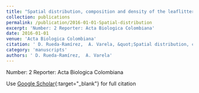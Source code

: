 ```yaml
---
title: "Spatial distribution, composition and density of the leaflitter edaphofauna in forest and coffee plantation (Montenegro, Colombia)"
collection: publications
permalink: /publication/2016-01-01-Spatial-distribution
excerpt: 'Number: 2 Reporter: Acta Biologica Colombiana'
date: 2016-01-01
venue: 'Acta Biologica Colombiana'
citation: ' D. Rueda-Ramírez,  A. Varela, &quot;Spatial distribution, composition and density of the leaflitter edaphofauna in forest and coffee plantation (Montenegro, Colombia).&quot; Acta Biologica Colombiana, 2016.'
category: 'manuscripts'
authors: ' D. Rueda-Ramírez,  A. Varela'
---
```

Number: 2 Reporter: Acta Biologica Colombiana

Use [Google Scholar](https://scholar.google.com/scholar?q=Spatial+distribution,+composition+and+density+of+the+leaflitter+edaphofauna+in+forest+and+coffee+plantation+(Montenegro,+Colombia)){:target="_blank"} for full citation